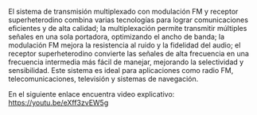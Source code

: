 El sistema de transmisión multiplexado con modulación FM y receptor superheterodino combina varias tecnologías para lograr comunicaciones eficientes y de alta calidad; la multiplexación permite transmitir múltiples señales en una sola portadora, optimizando el ancho de banda; la modulación FM mejora la resistencia al ruido y la fidelidad del audio; el receptor superheterodino convierte las señales de alta frecuencia en una frecuencia intermedia más fácil de manejar, mejorando la selectividad y sensibilidad. Este sistema es ideal para aplicaciones como radio FM, telecomunicaciones, televisión y sistemas de navegación.

En el siguiente enlace encuentra video explicativo:
https://youtu.be/eXff3zvEW5g 
